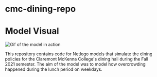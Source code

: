 # cmc-dining-repo
# Model Visual
![Gif of the model in action](cmc-dining-model.gif)

This repository contains code for Netlogo models that simulate the dining policies for the Claremont McKenna College's dining hall during the Fall 2021 semester. The aim of the model was to model how overcrowding happened during the lunch period on weekdays.


